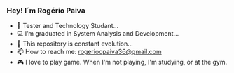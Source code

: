 ### Hey! I´m Rogério Paiva 

<!--
**rogerioopaiva/rogerioopaiva** is a ✨ _special_ ✨ repository because its `README.md` (this file) appears on your GitHub profile.

Here are some ideas to get you started:

-->

- 🚀 Tester and Technology Studant... 
- 💻 I’m graduated in System Analysis and Development...
- 🎯 This repository is constant evolution...
- 📫 How to reach me: rogerioopaiva36@gmail.com
- 🎮 I love to play game. When I'm not playing, I'm studying, or at the gym.


          
          
          
          
          
            
          
          
